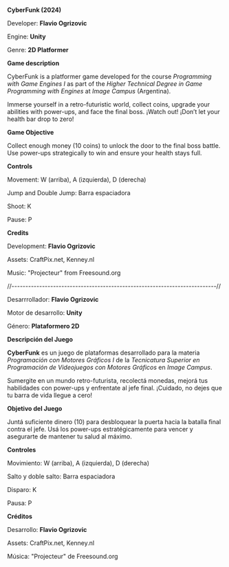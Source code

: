 **CyberFunk (2024)**

Developer: **Flavio Ogrizovic**

Engine: **Unity**

Genre: **2D Platformer**

**Game description**

CyberFunk is a platformer game developed for the course *Programming with Game Engines I* as part of the *Higher Technical Degree in Game Programming with Engines* at *Image Campus* (Argentina).

Immerse yourself in a retro-futuristic world, collect coins, upgrade your abilities with power-ups, and face the final boss. ¡Watch out! ¡Don’t let your health bar drop to zero!

**Game Objective**

Collect enough money (10 coins) to unlock the door to the final boss battle. Use power-ups strategically to win and ensure your health stays full.

**Controls**

Movement: W (arriba), A (izquierda), D (derecha)

Jump and Double Jump: Barra espaciadora

Shoot: K

Pause: P

**Credits**

Development: **Flavio Ogrizovic**

Assets: CraftPix.net, Kenney.nl

Music: "Projecteur" from Freesound.org

//--------------------------------------------------------------------------//

Desarrrollador: **Flavio Ogrizovic**

Motor de desarrollo: **Unity**

Género: **Plataformero 2D**

**Descripción del Juego**

**CyberFunk** es un juego de plataformas desarrollado para la materia *Programación con Motores Gráficos I* de la *Tecnicatura Superior en Programación de Videojuegos con Motores Gráficos* en *Image Campus*.

Sumergite en un mundo retro-futurista, recolectá monedas, mejorá tus habilidades con power-ups y enfrentate al jefe final. ¡Cuidado, no dejes que tu barra de vida llegue a cero!

**Objetivo del Juego**

Juntá suficiente dinero (10) para desbloquear la puerta hacia la batalla final contra el jefe. Usá los power-ups estratégicamente para vencer y asegurarte de mantener tu salud al máximo.

**Controles**

Movimiento: W (arriba), A (izquierda), D (derecha)

Salto y doble salto: Barra espaciadora

Disparo: K

Pausa: P

**Créditos**

Desarrollo: **Flavio Ogrizovic**

Assets: CraftPix.net, Kenney.nl

Música: "Projecteur" de Freesound.org
